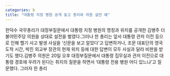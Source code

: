 ```yaml
---
categories: b
title: "대통령 지정 병원 공개 놓고 총리와 의원 설전 왜"
---
```

한덕수 국무총리가 대정부질문에서 대통령 지정 병원의 명칭과 위치를 공개한 김병주 더불어민주당 의원을 상대로 설전을 벌였다.그러나 한 총리는 앞서 대통령 관저 이전 등으로 인해 헬기 사고 발생 사실을 ‘신문을 보고 알았다’고 답변하거나, 조문 대표단의 영국 도착 시간, 박진 외교부 장관의 현재 위치 등에 대한 답변이 모두 사실과 달라 비판을 받기도 했다.김병주 의원은 20일 오후 대정부질문에서 대통령 집무실과 관저 이전으로 대통령 경호에 우려가 된다는 취지의 질문을 하면서 ‘대통령 전용 병원 어디 있느냐’고 질문했다. 그러자 한 총리